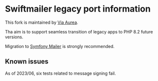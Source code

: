# Swiftmailer legacy port information

This fork is maintained by [Via Aurea](https://www.viaaurea.cz).

Tha aim is to support seamless transition of legacy apps to PHP 8.2 future versions.

Migration to [Symfony Mailer](https://symfony.com/doc/current/mailer.html) is strongly recommended.


## Known issues

As of 2023/06, six tests related to message signing fail.
